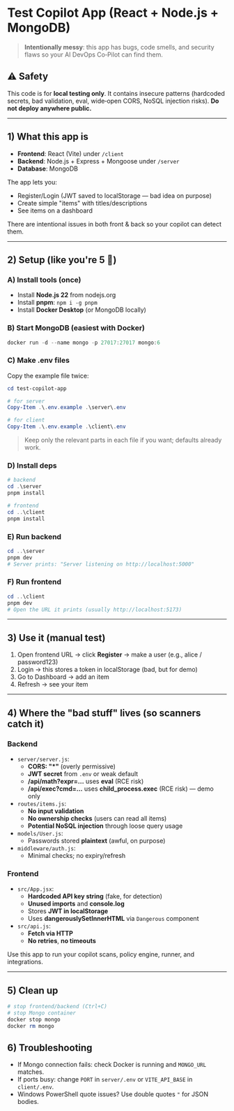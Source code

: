 # Test Copilot App (React + Node.js + MongoDB)
> **Intentionally messy**: this app has bugs, code smells, and security flaws so your AI DevOps Co‑Pilot can find them.

## ⚠️ Safety
This code is for **local testing only**. It contains insecure patterns (hardcoded secrets, bad validation, eval, wide‑open CORS, NoSQL injection risks). **Do not deploy anywhere public.**

---

## 1) What this app is
- **Frontend**: React (Vite) under `/client`
- **Backend**: Node.js + Express + Mongoose under `/server`
- **Database**: MongoDB

The app lets you:
- Register/Login (JWT saved to localStorage — bad idea on purpose)
- Create simple "items" with titles/descriptions
- See items on a dashboard

There are intentional issues in both front & back so your copilot can detect them.

---

## 2) Setup (like you're 5 👶)

### A) Install tools (once)
- Install **Node.js 22** from nodejs.org
- Install **pnpm**: `npm i -g pnpm`
- Install **Docker Desktop** (or MongoDB locally)

### B) Start MongoDB (easiest with Docker)
```powershell
docker run -d --name mongo -p 27017:27017 mongo:6
```

### C) Make .env files
Copy the example file twice:

```powershell
cd test-copilot-app

# for server
Copy-Item .\.env.example .\server\.env

# for client
Copy-Item .\.env.example .\client\.env
```

> Keep only the relevant parts in each file if you want; defaults already work.

### D) Install deps
```powershell
# backend
cd .\server
pnpm install

# frontend
cd ..\client
pnpm install
```

### E) Run backend
```powershell
cd ..\server
pnpm dev
# Server prints: "Server listening on http://localhost:5000"
```

### F) Run frontend
```powershell
cd ..\client
pnpm dev
# Open the URL it prints (usually http://localhost:5173)
```

---

## 3) Use it (manual test)
1. Open frontend URL → click **Register** → make a user (e.g., alice / password123)
2. Login → this stores a token in localStorage (bad, but for demo)
3. Go to Dashboard → add an item
4. Refresh → see your item

---

## 4) Where the "bad stuff" lives (so scanners catch it)
### Backend
- `server/server.js`:
  - **CORS: "*"** (overly permissive)
  - **JWT secret** from `.env` or weak default
  - **/api/math?expr=...** uses **eval** (RCE risk)
  - **/api/exec?cmd=...** uses **child_process.exec** (RCE risk) — demo only
- `routes/items.js`:
  - **No input validation**
  - **No ownership checks** (users can read all items)
  - **Potential NoSQL injection** through loose query usage
- `models/User.js`:
  - Passwords stored **plaintext** (awful, on purpose)
- `middleware/auth.js`:
  - Minimal checks; no expiry/refresh

### Frontend
- `src/App.jsx`:
  - **Hardcoded API key string** (fake, for detection)
  - **Unused imports** and **console.log**
  - Stores **JWT in localStorage**
  - Uses **dangerouslySetInnerHTML** via `Dangerous` component
- `src/api.js`:
  - **Fetch via HTTP**
  - **No retries**, **no timeouts**

Use this app to run your copilot scans, policy engine, runner, and integrations.

---

## 5) Clean up
```powershell
# stop frontend/backend (Ctrl+C)
# stop Mongo container
docker stop mongo
docker rm mongo
```

## 6) Troubleshooting
- If Mongo connection fails: check Docker is running and `MONGO_URL` matches.
- If ports busy: change `PORT` in `server/.env` or `VITE_API_BASE` in `client/.env`.
- Windows PowerShell quote issues? Use double quotes `"` for JSON bodies.
